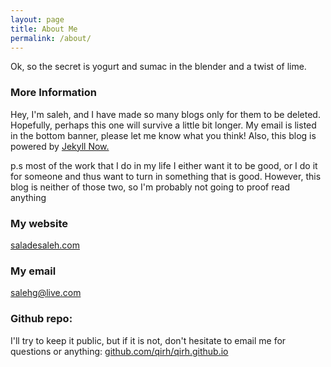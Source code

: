 ```yaml
---
layout: page
title: About Me
permalink: /about/
---
```


Ok, so the secret is yogurt and sumac in the blender and a twist of lime.

### More Information
Hey, I'm saleh, and I have made so many blogs only for them to be deleted. Hopefully, perhaps this one will survive a little bit longer. My email is listed in the bottom banner, please let me know what you think! Also, this blog is powered by [Jekyll Now.](http://http://www.jekyllnow.com/)

p.s most of the work that I do in my life I either want it to be good, or I do it for someone and thus want to turn in something that is good. However, this blog is neither of those two, so I'm probably not going to proof read anything

### My website
  [saladesaleh.com](http://saladesaleh.com)

### My email
  [salehg@live.com](mailto:salehg@live.com)

### Github repo:
 I'll try to keep it public, but if it is not, don't hesitate to email me for questions or anything:
  [github.com/qirh/qirh.github.io](http://github.com/qirh/qirh.github.io)

